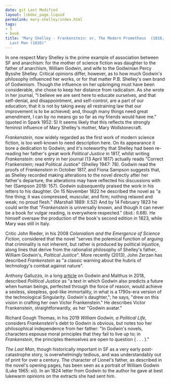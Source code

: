 ```yaml
---
date: git Last Modified
layout: libdoc_page.liquid
permalink: mary-shelley/index.html
tags:
- S
- book
title: "Mary Shelley - Frankenstein: or, The Modern Prometheus  (1818, rev. 1831);  The
  Last Man (1826)"
---
```


In one respect Mary Shelley is the prime example of association between SF and anarchism: for the mother of science fiction was daughter to the father of anarchism, William Godwin, and wife to the Godwinian Percy Bysshe Shelley. Critical opinions differ, however, as to how much Godwin's philosophy influenced her works, or for that matter P.B. Shelley's own brand of Godwinism.  Though the influence on her upbringing must have been considerable, she chose to  keep her distance from radicalism. As she wrote in her journal, "I believe we  are sent here to educate ourselves, and that self-denial, and disappointment,  and self-control, are a part of our education; that it is not by taking away all  restraining law that our improvement is to be achieved; and, though many things  need great amendment, I can by no means go so far as my friends would have me."  (quoted in Spark 1952: 5) It seems likely that this reflects the strongly feminist influence of Mary Shelley's mother, Mary Wollstonecraft.

_Frankenstein_, now widely regarded as the first work of modern science fiction, is too well-known to need description here. On its appearance it bore a dedication to Godwin; and it's noteworthy that Shelley had been re-reading her father's great work _Political Justice_ in 1817, whilst writing _Frankenstein_: one entry in her journal (13 April 1817) actually reads "Correct Frankenstein; read Political Justice" (Shelley 1947: 78). Godwin read the proofs of _Frankenstein_ in October 1817, and Fiona Sampson suggests that, as Shelley recorded making alterations to the novel directly after her father's departure, the alterations may have reflected his discussions with her (Sampson 2018: 157). Godwin subsequently praised the work in his letters to his daughter. On 15 November 1822 he described the novel as "a fine thing; it was compressed, muscular, and firm; nothing relaxed and weak; no proud flesh." (Marshall 1889: II.52) And by 14 February 1823 he could write that "_Frankenstein_ is universally known, and though it can never be a book for vulgar reading, is everywhere respected." (ibid.: II.68). He himself oversaw the production of the book's second edition in 1823, while Mary was still in Italy.

Critic John Rieder, in his 2008 _Colonialism and the Emergence of Science Fiction_, considered that the novel "serves the polemical function of arguing that criminality is not inherent, but rather is produced by political injustice, along lines that derive from the rationalist philosophy of Shelley's father, William Godwin's, _Political Justice_". More  recently (2013), John Zerzan has described _Frankenstein_ as "a  classic warning about the hubris of technology's combat against nature".

Anthony Galluzzo, in a long <a href="https://www.boundary2.org/tag/nick-land/">article</a> on Godwin and Malthus in 2018, described _Political Justice_ as "a text in which Godwin also predicts a future when human beings, perfected through the force of reason, would achieve a sexless, sleepless, god-like immortality, in what is a 1790s-era version of the technological Singularity. Godwin's daughter,"; he says, "drew on this vision in crafting her own Victor Frankenstein." He describes Victor Frankenstein, straightforwardly, as her "Godwin avatar."

Richard Gough Thomas, in his 2019 _William Godwin, a Political Life_, considers _Frankenstein_'s debt to Godwin is obvious, but notes too her philosophical independence from her father: "In Godwin's novels, characters espouse moral principles that they fail to live up to; in _Frankenstein_, the principles themselves are open to question ( . . . )."

_The Last Man_, though historically important in SF as a very early post-catastrophe story, is overwhelmingly tedious, and was understandably out of print for over a century. The character of Lionel's father, as described in the novel's opening pages, has been seen as a portrait of William Godwin (Luke 1965: xii). In an 1824 letter from Godwin to the author he gave at best lukewarm opinions on the extracts she had sent him.